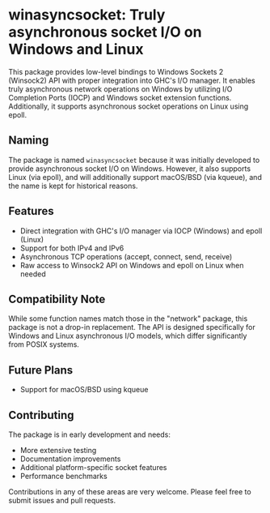 # winasyncsocket: Truly asynchronous socket I/O on Windows and Linux

This package provides low-level bindings to Windows Sockets 2 (Winsock2) API with proper integration into GHC's I/O manager. It enables truly asynchronous network operations on Windows by utilizing I/O Completion Ports (IOCP) and Windows socket extension functions. Additionally, it supports asynchronous socket operations on Linux using epoll.

## Naming

The package is named `winasyncsocket` because it was initially developed to provide asynchronous socket I/O on Windows. However, it also supports Linux (via epoll), and will additionally support macOS/BSD (via kqueue), and the name is kept for historical reasons.

## Features

- Direct integration with GHC's I/O manager via IOCP (Windows) and epoll (Linux)
- Support for both IPv4 and IPv6
- Asynchronous TCP operations (accept, connect, send, receive)
- Raw access to Winsock2 API on Windows and epoll on Linux when needed

## Compatibility Note

While some function names match those in the "network" package, this package is not a drop-in replacement. The API is designed specifically for Windows and Linux asynchronous I/O models, which differ significantly from POSIX systems.

## Future Plans

- Support for macOS/BSD using kqueue

## Contributing

The package is in early development and needs:

- More extensive testing
- Documentation improvements
- Additional platform-specific socket features
- Performance benchmarks

Contributions in any of these areas are very welcome. Please feel free to submit issues and pull requests.
